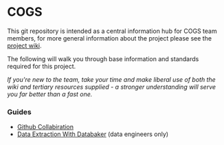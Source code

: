 
COGS
===========================

This git repository is intended as a central information hub for COGS team members, for more general information about the project please see the [project wiki](https://github.com/GSS-Cogs/gss-data-docs/wiki/Project-Goals).

The following will walk you through base information and standards required for this project.

*If you're new to the team, take your time and make liberal use of both the wiki and tertiary resources supplied - a stronger understanding will serve you far better than a fast one.*

### Guides

* [Github Collabiration]('https://github.com/GSS-Cogs/COGS/')
* [Data Extraction With Databaker](https://github.com/GSS-Cogs/databaker-lab-exercises/README.md) (data  engineers only)
